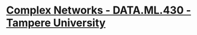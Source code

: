 # [Complex Networks - DATA.ML.430 - Tampere University](https://www.tuni.fi/en/students-guide/curriculum/course-units/tut-cu-g-47996?year=2022)
